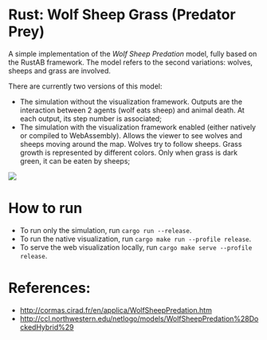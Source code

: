 # Rust: Wolf Sheep Grass (Predator Prey)
A simple implementation of the *Wolf Sheep Predation* model, fully based on the RustAB framework. The model refers to the second variations: wolves, sheeps and grass are involved.

There are currently two versions of this model:
- The simulation without the visualization framework. Outputs are the interaction between 2 agents (wolf eats sheep) and animal death.
  At each output, its step number is associated;
- The simulation with the visualization framework enabled (either natively or compiled to WebAssembly). Allows the viewer to see wolves and sheeps moving around the map. Wolves try to follow sheeps. Grass growth is represented by different colors. Only when grass is dark green, it can be eaten by sheeps; 

![](predator-example.gif)

# How to run
- To run only the simulation, run `cargo run --release`.
- To run the native visualization, run `cargo make run --profile release`.
- To serve the web visualization locally, run `cargo make serve --profile release`.
  
# References:
- http://cormas.cirad.fr/en/applica/WolfSheepPredation.htm
- http://ccl.northwestern.edu/netlogo/models/WolfSheepPredation%28DockedHybrid%29